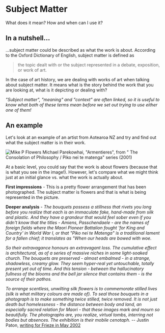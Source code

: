 # Subject Matter

What does it mean? How and when can I use it?

## In a nutshell...

...subject matter could be described as what the work is about. According to the Oxford Dictionary of English, subject matter is defined as 

> the topic dealt with or the subject represented in a debate, exposition, or work of art.

In the case of art history, we are dealing with works of art when talking about subject matter. It means what is the story behind the work that you are looking at, what is it depicting or dealing with?

_"Subject matter", "meaning" and "context" are often linked, so it is useful to know what both of these terms mean before we set out trying to use either one of them!_

## An example

Let's look at an example of an artist from Aotearoa NZ and try and find out what the subject matter is in their work.

![Mike P Flowers](https://lh3.googleusercontent.com/BNbFtYF3WcNipR1wK1akDrkJgzhUizSIQRId5DV6ocU6hOXz67bJiW2SSJh0wIBw45MKTjNSudoCp6Phl1jLUmZ9abMwuG7mtJcdF0VtMpKcaGN3FW1XoBP5mU9tWYBv1A)
  Michael Parekowhai, "Armentieres", from " The Consolation of Philosophy / Piko nei te matenga" series (2001)

At a basic level, you could say that the work is about flowers (because that is what you see in the image!). However, let's compare what we might think just at an initial glance vs. what the work is actually about.

**First impressions** - This is a pretty flower arrangement that has been photographed. The subject matter is flowers and that is what is being represented in the picture.

**Deeper analysis** - *The bouquets possess a stillness that rivets you long before you realize that each is an immaculate fake, hand-made from silk and plastic. And they have a grandeur that would feel sober even if you didn't know that the titles - Amiens, Passchendaele - are the names of foreign fields where the Maori Pioneer Battalion fought 'for King and Country' in World War I, or that "Piko nei te Matenga" is a traditional lament for a fallen chief; it translates as "When our heads are bowed with woe.*

*So their extravagance honours an extravagant loss. The cumulative effect is architectural, as of a series of massive niches in some light-soaked church. The bouquets are preserved - almost embalmed - in a strange, shadowless, creamy glow. They seem hyper-real yet untouchable, totally present yet out of time. And this tension - between the hallucinatory fullness of the blooms and the bell jar silence that contains them - is the source of their pathos.*

*To arrange scentless, unwilting silk flowers is to commemorate stilled lives (silk is what military colours are made of). To seal those bouquets in a photograph is to make something twice stilled, twice removed. It is not just death but homelessness - the distance between body and land, an especially sacred relation for Maori - that these images mark and mourn so beautifully. The photographs are, you realize, virtual tombs, interring not bodies but absences. The exhibition is their mobile cenotaph.* -- Justin Paton, [writing for Frieze in May 2002](https://frieze.com/article/michael-parekowhai)
